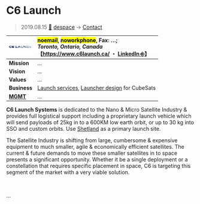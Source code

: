 # C6 Launch
> 2019.08.15 [🚀](../index/index.md) [despace](index.md) → [Contact](contact.md)

|[![](f/con/c/c6_launch_logo1_thumb.jpg)](f/con/c/c6_launch_logo1.png)|<mark>noemail</mark>, <mark>noworkphone</mark>, Fax: …;<br> *Toronto, Ontario, Canada*<br> 【<https://www.c6launch.ca/> ・ [LinkedIn ⎆](https://www.linkedin.com/company/c6-launch-systems-inc)】|
|:--|:--|
|**Mission**|…|
|**Vision**|…|
|**Values**|…|
|**Business**|[Launch services](lv.md), [Launcher design](lv.md) for CubeSats|
|**[MGMT](mgmt.md)**|…|

**C6 Launch Systems** is dedicated to the Nano & Micro Satellite Industry & provides full logistical support including a proprietary launch vehicle which will send payloads of 25kg in to a 600KM low earth orbit, or up to 30 kg into SSO and custom orbits. Use [Shetland](shetland_sc.md) as a primary launch site.

The Satellite Industry is shifting from large, cumbersome & expensive equipment to much smaller, agile & economically efficient satellites. The current & future demands to move these smaller satellites in to space presents a significant opportunity. Whether it be a single deployment or a constellation that requires specific placement in space, C6 is targeting this segment of the market with a very viable solution.


<p style="page-break-after:always"> </p>

…

